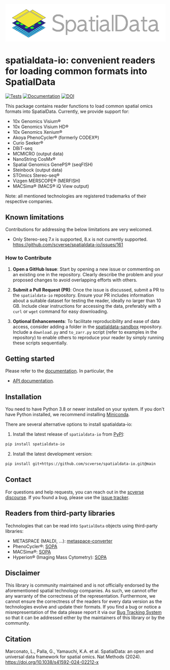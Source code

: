 ![SpatialData banner](https://github.com/scverse/spatialdata/blob/main/docs/_static/img/spatialdata_horizontal.png?raw=true)

# spatialdata-io: convenient readers for loading common formats into SpatialData

[![Tests][badge-tests]][link-tests]
[![Documentation][badge-docs]][link-docs]
[![DOI](https://zenodo.org/badge/544045123.svg)](https://zenodo.org/badge/latestdoi/544045123)

[badge-tests]: https://github.com/scverse/spatialdata-io/actions/workflows/test.yaml/badge.svg
[link-tests]: https://github.com/scverse/spatialdata-io/actions/workflows/test.yaml
[badge-docs]: https://img.shields.io/readthedocs/spatialdata-io

This package contains reader functions to load common spatial omics formats into SpatialData. Currently, we provide support for:

- 10x Genomics Visium®
- 10x Genomics Visium HD®
- 10x Genomics Xenium®
- Akoya PhenoCycler® (formerly CODEX®)
- Curio Seeker®
- DBiT-seq
- MCMICRO (output data)
- NanoString CosMx®
- Spatial Genomics GenePS® (seqFISH)
- Steinbock (output data)
- STOmics Stereo-seq®
- Vizgen MERSCOPE® (MERFISH)
- MACSima® (MACS® iQ View output)

Note: all mentioned technologies are registered trademarks of their respective companies.

## Known limitations

Contributions for addressing the below limitations are very welcomed.

- Only Stereo-seq 7.x is supported, 8.x is not currently supported. https://github.com/scverse/spatialdata-io/issues/161

### How to Contribute

1. **Open a GitHub Issue**: Start by opening a new issue or commenting on an existing one in the repository. Clearly describe the problem and your proposed changes to avoid overlapping efforts with others.

2. **Submit a Pull Request (PR)**: Once the issue is discussed, submit a PR to the `spatialdata-io` repository. Ensure your PR includes information about a suitable dataset for testing the reader, ideally no larger than 10 GB. Include clear instructions for accessing the data, preferably with a `curl` or `wget` command for easy downloading.

3. **Optional Enhancements**: To facilitate reproducibility and ease of data access, consider adding a folder in the [spatialdata-sandbox](https://github.com/giovp/spatialdata-sandbox) repository. Include a `download.py` and `to_zarr.py` script (refer to examples in the repository) to enable others to reproduce your reader by simply running these scripts sequentially.

## Getting started

Please refer to the [documentation][link-docs]. In particular, the

- [API documentation][link-api].

## Installation

You need to have Python 3.8 or newer installed on your system. If you don't have
Python installed, we recommend installing [Miniconda](https://docs.conda.io/en/latest/miniconda.html).

There are several alternative options to install spatialdata-io:

1. Install the latest release of `spatialdata-io` from [PyPI](https://pypi.org/project/spatialdata-io/):

```bash
pip install spatialdata-io
```

2. Install the latest development version:

```bash
pip install git+https://github.com/scverse/spatialdata-io.git@main
```

## Contact

For questions and help requests, you can reach out in the [scverse discourse][scverse-discourse].
If you found a bug, please use the [issue tracker][issue-tracker].

## Readers from third-party libraries

Technologies that can be read into `SpatialData` objects using third-party libraries:

- METASPACE (MALDI, ...): [metaspace-converter](https://github.com/metaspace2020/metaspace-converter)
- PhenoCycler®: [SOPA](https://github.com/gustaveroussy/sopa)
- MACSima®: [SOPA](https://github.com/gustaveroussy/sopa)
- Hyperion® (Imaging Mass Cytometry): [SOPA](https://github.com/gustaveroussy/sopa)

## Disclaimer

This library is community maintained and is not officially endorsed by the aforementioned spatial technology companies. As such, we cannot offer any warranty of the correctness of the representation. Furthermore, we cannot ensure the correctness of the readers for every data version as the technologies evolve and update their formats. If you find a bug or notice a misrepresentation of the data please report it via our [Bug Tracking System](https://github.com/scverse/spatialdata-io/issues?q=sort%3Aupdated-desc+is%3Aissue+is%3Aopen) so that it can be addressed either by the maintainers of this library or by the community.

## Citation

Marconato, L., Palla, G., Yamauchi, K.A. et al. SpatialData: an open and universal data framework for spatial omics. Nat Methods (2024). https://doi.org/10.1038/s41592-024-02212-x

[scverse-discourse]: https://discourse.scverse.org/
[issue-tracker]: https://github.com/scverse/spatialdata-io/issues
[changelog]: https://spatialdata.scverse.org/projects/io/en/latest/changelog.html
[link-docs]: https://spatialdata.scverse.org/projects/io/en/latest/
[link-api]: https://spatialdata.scverse.org/projects/io/en/latest/api.html
